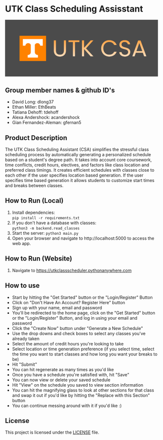 # UTK Class Scheduling Assisstant
![Alt text](frontend/logo.png)

## Group member names & github ID's
* David Long: dlong37
* Ethan Miller: EthBeats
* Tatiana Dehoff: tdehoff
* Alexa Andershock: acandershock
* Gian Fernandez-Aleman: gfernan5

## Product Description
The UTK Class Scheduling Assistant (CSA) simplifies the stressful class scheduling process by automatically generating a personalized schedule based on a student's degree path. It takes into account core coursework, time conflicts, credit hours, electives, and factors like class location and preferred class timings. It creates efficient schedules with classes close to each other if the user specifies location based generation. If the user specifies time based generation it allows students to customize start times and breaks between classes.

## How to Run (Local)
1. Install dependencies:  
```pip install -r requirements.txt```
1. If you don't have a database with classes:   
``` python3 -m backend.read_classes ```
1. Start the server:
```python3 main.py```
1. Open your browser and navigate to http://localhost:5000 to access the web app.

## How to Run (Website)
1. Navigate to https://utkclassscheduler.pythonanywhere.com

## How to use

* Start by hitting the "Get Started" button or the "Login/Register" Button
* Click on "Don't Have An Account? Register Here" button
* Sign up with your name, email and password
* You'll be redirected to the home page, click on the "Get Started" button or the "Login/Register" Button, and log in using your email and password
* Click the "Create Now" button under "Generate a New Schedule"
* Use the drop downs and check boxes to select any classes you've already taken
* Select the amount of credit hours you're looking to take
* Select location or time generation preference (if you select time, select the time you want to start classes and how long you want your breaks to be)
* Hit "Submit"
* You can hit regenerate as many times as you'd like
* Once you have a schedule you're satisfied with, hit "Save"
* You can now view or delete your saved schedule
* Hit "View" on the schedule you saved to view section information
* You can hit the magnifying glass to look at other sections for that class and swap it out if you'd like by hitting the "Replace with this Section" button
* You can continue messing around with it if you'd like :)

## License
This project is licensed under the [LICENSE](./LICENSE) file.
